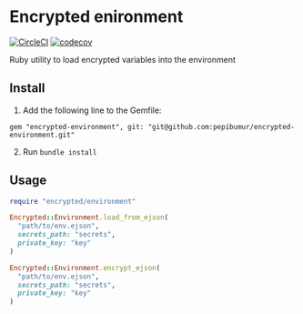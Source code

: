 # Encrypted enironment

[![CircleCI](https://circleci.com/gh/pepibumur/encrypted-environment.svg?style=svg)](https://circleci.com/gh/pepibumur/encrypted-environment)
[![codecov](https://codecov.io/gh/pepibumur/encrypted-environment/branch/master/graph/badge.svg)](https://codecov.io/gh/pepibumur/encrypted-environment)

Ruby utility to load encrypted variables into the environment

## Install

1. Add the following line to the Gemfile:

```
gem "encrypted-environment", git: "git@github.com:pepibumur/encrypted-environment.git"
```
2. Run `bundle install`


## Usage

```ruby
require "encrypted/environment"

Encrypted::Environment.load_from_ejson(
  "path/to/env.ejson", 
  secrets_path: "secrets",
  private_key: "key"
)

Encrypted::Environment.encrypt_ejson(
  "path/to/env.ejson",
  secrets_path: "secrets",
  private_key: "key"
)
```